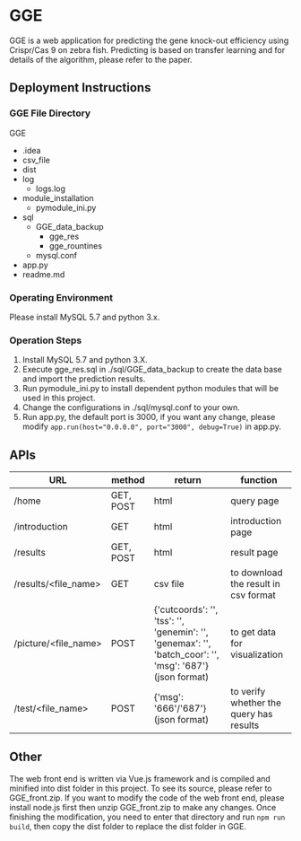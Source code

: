 # GGE

GGE is a web application for predicting the gene knock-out efficiency using Crispr/Cas 9 on zebra fish. Predicting is based on transfer learning and for details of the algorithm, please refer to the paper.

## Deployment Instructions

### GGE File Directory

GGE

- .idea
- csv_file
- dist
- log
  - logs.log
- module_installation
  - pymodule_ini.py
- sql
  - GGE_data_backup
    - gge_res
    - gge_rountines
  - mysql.conf
- app.py
- readme.md

### Operating Environment

Please install MySQL 5.7 and python 3.x.

### Operation Steps

1. Install MySQL 5.7 and python 3.X.
2. Execute gge_res.sql in ./sql/GGE_data_backup to create the data base and import the prediction results.
3. Run pymodule_ini.py to install dependent python modules that will be used in this project.
4. Change the configurations in ./sql/mysql.conf to your own.
5. Run app.py, the default port is 3000, if you want any change, please modify `app.run(host="0.0.0.0", port="3000", debug=True)` in app.py.

## APIs

| URL                  | method    | return                                                       | function                                |
| -------------------- | --------- | ------------------------------------------------------------ | --------------------------------------- |
| /home                | GET, POST | html                                                         | query page                              |
| /introduction        | GET       | html                                                         | introduction page                       |
| /results             | GET, POST | html                                                         | result page                             |
| /results/<file_name> | GET       | csv file                                                     | to download the result in csv format    |
| /picture/<file_name> | POST      | {'cutcoords': '', 'tss': '', 'genemin': '', 'genemax': '', 'batch_coor': '', 'msg': '687'} (json format) | to get data for visualization           |
| /test/<file_name>    | POST      | {'msg': '666'/'687'} (json format)                           | to verify whether the query has results |

## Other

The web front end is written via Vue.js framework and is compiled and minified into dist folder in this project. To see its source, please refer to GGE_front.zip. If you want to modify the code of the web front end, please install node.js first then unzip GGE_front.zip to make any changes. Once finishing the modification, you need to enter that directory and run `npm run build`, then copy the dist folder to replace the dist folder in GGE.

